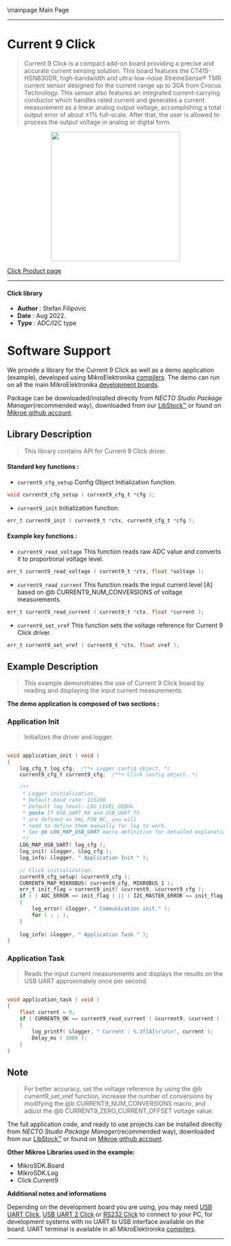 \mainpage Main Page

---
# Current 9 Click

> Current 9 Click is a compact add-on board providing a precise and accurate current sensing solution. This board features the CT415-HSN830DR, high-bandwidth and ultra-low-noise XtremeSense® TMR current sensor designed for the current range up to 30A from Crocus Technology. This sensor also features an integrated current-carrying conductor which handles rated current and generates a current measurement as a linear analog output voltage, accomplishing a total output error of about ±1% full-scale. After that, the user is allowed to process the output voltage in analog or digital form.

<p align="center">
  <img src="https://download.mikroe.com/images/click_for_ide/current9_click.png" height=300px>
</p>

[Click Product page](https://www.mikroe.com/current-9-click)

---


#### Click library

- **Author**        : Stefan Filipovic
- **Date**          : Aug 2022.
- **Type**          : ADC/I2C type


# Software Support

We provide a library for the Current 9 Click
as well as a demo application (example), developed using MikroElektronika
[compilers](https://www.mikroe.com/necto-studio).
The demo can run on all the main MikroElektronika [development boards](https://www.mikroe.com/development-boards).

Package can be downloaded/installed directly from *NECTO Studio Package Manager*(recommended way), downloaded from our [LibStock&trade;](https://libstock.mikroe.com) or found on [Mikroe github account](https://github.com/MikroElektronika/mikrosdk_click_v2/tree/master/clicks).

## Library Description

> This library contains API for Current 9 Click driver.

#### Standard key functions :

- `current9_cfg_setup` Config Object Initialization function.
```c
void current9_cfg_setup ( current9_cfg_t *cfg );
```

- `current9_init` Initialization function.
```c
err_t current9_init ( current9_t *ctx, current9_cfg_t *cfg );
```

#### Example key functions :

- `current9_read_voltage` This function reads raw ADC value and converts it to proportional voltage level.
```c
err_t current9_read_voltage ( current9_t *ctx, float *voltage );
```

- `current9_read_current` This function reads the input current level [A] based on @b CURRENT9_NUM_CONVERSIONS  of voltage measurements.
```c
err_t current9_read_current ( current9_t *ctx, float *current );
```

- `current9_set_vref` This function sets the voltage reference for Current 9 Click driver.
```c
err_t current9_set_vref ( current9_t *ctx, float vref );
```

## Example Description

> This example demonstrates the use of Current 9 Click board by reading and displaying the input current measurements.

**The demo application is composed of two sections :**

### Application Init

> Initializes the driver and logger.

```c

void application_init ( void )
{
    log_cfg_t log_cfg;  /**< Logger config object. */
    current9_cfg_t current9_cfg;  /**< Click config object. */

    /** 
     * Logger initialization.
     * Default baud rate: 115200
     * Default log level: LOG_LEVEL_DEBUG
     * @note If USB_UART_RX and USB_UART_TX 
     * are defined as HAL_PIN_NC, you will 
     * need to define them manually for log to work. 
     * See @b LOG_MAP_USB_UART macro definition for detailed explanation.
     */
    LOG_MAP_USB_UART( log_cfg );
    log_init( &logger, &log_cfg );
    log_info( &logger, " Application Init " );

    // Click initialization.
    current9_cfg_setup( &current9_cfg );
    CURRENT9_MAP_MIKROBUS( current9_cfg, MIKROBUS_1 );
    err_t init_flag = current9_init( &current9, &current9_cfg );
    if ( ( ADC_ERROR == init_flag ) || ( I2C_MASTER_ERROR == init_flag ) )
    {
        log_error( &logger, " Communication init." );
        for ( ; ; );
    }
    
    log_info( &logger, " Application Task " );
}

```

### Application Task

> Reads the input current measurements and displays the results on the USB UART approximately once per second.

```c

void application_task ( void )
{
    float current = 0;
    if ( CURRENT9_OK == current9_read_current ( &current9, &current ) ) 
    {
        log_printf( &logger, " Current : %.3f[A]\r\n\n", current );
        Delay_ms ( 1000 );
    }
}

```

## Note

> For better accuracy, set the voltage reference by using the @b current9_set_vref function,
increase the number of conversions by modifying the @b CURRENT9_NUM_CONVERSIONS macro,
and adjust the @b CURRENT9_ZERO_CURRENT_OFFSET voltage value.

The full application code, and ready to use projects can be installed directly from *NECTO Studio Package Manager*(recommended way), downloaded from our [LibStock&trade;](https://libstock.mikroe.com) or found on [Mikroe github account](https://github.com/MikroElektronika/mikrosdk_click_v2/tree/master/clicks).

**Other Mikroe Libraries used in the example:**

- MikroSDK.Board
- MikroSDK.Log
- Click.Current9

**Additional notes and informations**

Depending on the development board you are using, you may need
[USB UART Click](https://www.mikroe.com/usb-uart-click),
[USB UART 2 Click](https://www.mikroe.com/usb-uart-2-click) or
[RS232 Click](https://www.mikroe.com/rs232-click) to connect to your PC, for
development systems with no UART to USB interface available on the board. UART
terminal is available in all MikroElektronika
[compilers](https://shop.mikroe.com/compilers).

---
